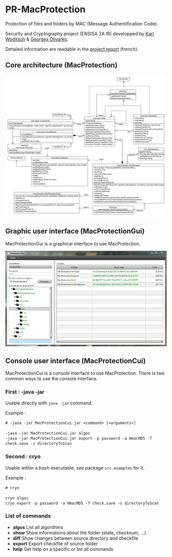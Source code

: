 # PR-MacProtection

Protection of files and folders by MAC (Message Authentification Code).

Security and Cryptography project (ENSISA 2A IR) developped by [Karl Woditsch](https://github.com/Rauks) & [Georges Olivarès](https://github.com/Thiktak).

Detailed information are readable in the [project report](report.docx) (french).

## Core architecture (MacProtection)

![Core UML](uml-core.png)

## Graphic user interface (MacProtectionGui)

MacProtectionGui is a graphical interface to use MacProtection.

![Gui](sample-gui.png)

## Console user interface (MacProtectionCui)

MacProtectionCui is a console interface to use MacProtection. There is two common ways to use the console interface.

### First : -java -jar
Usable directly with `java -jar` command.

Example :

    # -java -jar MacProtectionCui.jar <command> [<arguments>]
    
    -java -jar MacProtectionCui.jar algos
    -java -jar MacProtectionCui.jar export -p password -a HmacMD5 -f check.save -s directoryToScan


### Second : cryo
Usable within a _bash_ executable, see package `src.examples` for it.

Example :

    # cryo
    
    cryo algos
    cryo export -p password -a HmacMD5 -f check.save -s directoryToScan
	
### List of commands
* __algos__ 	List all algorithms
* __show__		Show informations about the folder (state, checksum, ...)
* __diff__		Show changes between source directory and checkfile
* __export__	Export checkfile of source folder
* __help__ 		Get help on a specific <command> or list all commands
